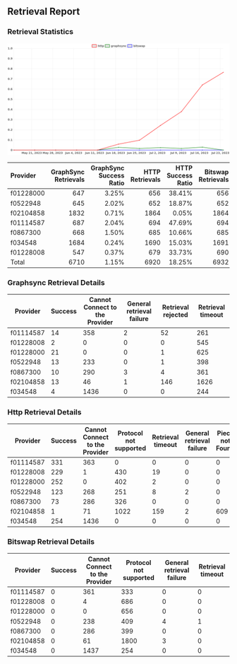 ## Retrieval Report
### Retrieval Statistics
<img src="https://raw.githubusercontent.com/data-preservation-programs/filplus-checker-assets/main/filecoin-project/filecoin-plus-large-datasets/issues/1624/1690178470064.png"/>

| Provider  | GraphSync Retrievals | GraphSync Success Ratio | HTTP Retrievals | HTTP Success Ratio | Bitswap Retrievals | Bitswap Success Ratio |
| :-------- | -------------------: | ----------------------: | --------------: | -----------------: | -----------------: | --------------------: |
| f01228000 |                  647 |                   3.25% |             656 |             38.41% |                656 |                 0.00% |
| f0522948  |                  645 |                   2.02% |             652 |             18.87% |                652 |                 0.00% |
| f02104858 |                 1832 |                   0.71% |            1864 |              0.05% |               1864 |                 0.00% |
| f01114587 |                  687 |                   2.04% |             694 |             47.69% |                694 |                 0.00% |
| f0867300  |                  668 |                   1.50% |             685 |             10.66% |                685 |                 0.00% |
| f034548   |                 1684 |                   0.24% |            1690 |             15.03% |               1691 |                 0.00% |
| f01228008 |                  547 |                   0.37% |             679 |             33.73% |                690 |                 0.00% |
| Total     |                 6710 |                   1.15% |            6920 |             18.25% |               6932 |                 0.00% |

### Graphsync Retrieval Details
| Provider  | Success | Cannot Connect to the Provider | General retrieval failure | Retrieval rejected | Retrieval timeout |
| --------- | ------- | ------------------------------ | ------------------------- | ------------------ | ----------------- |
| f01114587 | 14      | 358                            | 2                         | 52                 | 261               |
| f01228008 | 2       | 0                              | 0                         | 0                  | 545               |
| f01228000 | 21      | 0                              | 0                         | 1                  | 625               |
| f0522948  | 13      | 233                            | 0                         | 1                  | 398               |
| f0867300  | 10      | 290                            | 3                         | 4                  | 361               |
| f02104858 | 13      | 46                             | 1                         | 146                | 1626              |
| f034548   | 4       | 1436                           | 0                         | 0                  | 244               |

### Http Retrieval Details
| Provider  | Success | Cannot Connect to the Provider | Protocol not supported | Retrieval timeout | General retrieval failure | Piece not Found |
| --------- | ------- | ------------------------------ | ---------------------- | ----------------- | ------------------------- | --------------- |
| f01114587 | 331     | 363                            | 0                      | 0                 | 0                         | 0               |
| f01228008 | 229     | 1                              | 430                    | 19                | 0                         | 0               |
| f01228000 | 252     | 0                              | 402                    | 2                 | 0                         | 0               |
| f0522948  | 123     | 268                            | 251                    | 8                 | 2                         | 0               |
| f0867300  | 73      | 286                            | 326                    | 0                 | 0                         | 0               |
| f02104858 | 1       | 71                             | 1022                   | 159               | 2                         | 609             |
| f034548   | 254     | 1436                           | 0                      | 0                 | 0                         | 0               |

### Bitswap Retrieval Details
| Provider  | Success | Cannot Connect to the Provider | Protocol not supported | General retrieval failure | Retrieval timeout |
| --------- | ------- | ------------------------------ | ---------------------- | ------------------------- | ----------------- |
| f01114587 | 0       | 361                            | 333                    | 0                         | 0                 |
| f01228008 | 0       | 4                              | 686                    | 0                         | 0                 |
| f01228000 | 0       | 0                              | 656                    | 0                         | 0                 |
| f0522948  | 0       | 238                            | 409                    | 4                         | 1                 |
| f0867300  | 0       | 286                            | 399                    | 0                         | 0                 |
| f02104858 | 0       | 61                             | 1800                   | 3                         | 0                 |
| f034548   | 0       | 1437                           | 254                    | 0                         | 0                 |
